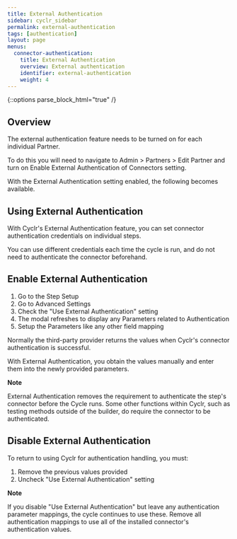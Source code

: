 ```yaml
---
title: External Authentication
sidebar: cyclr_sidebar
permalink: external-authentication
tags: [authentication]
layout: page
menus:
  connector-authentication:
    title: External Authentication
    overview: External authentication
    identifier: external-authentication
    weight: 4
---
```

{::options parse_block_html="true" /}
<section class="card">

## Overview

The external authentication feature needs to be turned on for each individual Partner. 

To do this you will need to navigate to Admin > Partners > Edit Partner and turn on Enable External Authentication of Connectors setting.

With the External Authentication setting enabled, the following becomes available.

</section>
<section class="card">

## Using External Authentication

With Cyclr's External Authentication feature, you can set connector authentication credentials on individual steps.

You can use different credentials each time the cycle is run, and do not need to authenticate the connector beforehand.

</section>
<section class="card">

## Enable External Authentication

1. Go to the Step Setup
2. Go to Advanced Settings
3. Check the "Use External Authentication" setting
4. The modal refreshes to display any Parameters related to Authentication
5. Setup the Parameters like any other field mapping

Normally the third-party provider returns the values when Cyclr's connector authentication is successful. 

With External Authentication, you obtain the values manually and enter them into the newly provided parameters.

**Note**

External Authentication removes the requirement to authenticate the step's connector before the Cycle runs. Some other functions within Cyclr, such as testing methods outside of the builder, do require the connector to be authenticated.

</section>
<section class="card">

## Disable External Authentication

To return to using Cyclr for authentication handling, you must:

1. Remove the previous values provided
2. Uncheck "Use External Authentication" setting

**Note** 

If you disable "Use External Authentication" but leave any authentication parameter mappings, the cycle continues to use these. Remove all authentication mappings to use all of the installed connector's authentication values.

</section>
